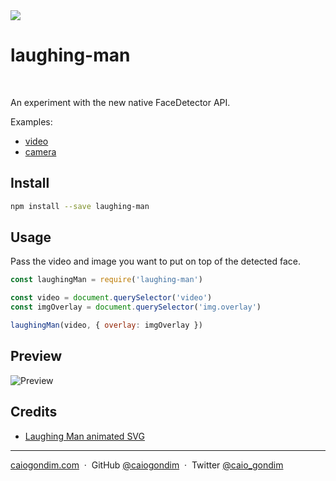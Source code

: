 <img src="https://raw.githubusercontent.com/caiogondim/laughing-man.js/master/img/icon.png" />

# laughing-man

<br>

An experiment with the new native FaceDetector API.

Examples:
- [video](https://caiogondim.github.io/laughing-man.js/example/video)
- [camera](https://caiogondim.github.io/laughing-man.js/example/camera)

## Install

```bash
npm install --save laughing-man
```

## Usage

Pass the video and image you want to put on top of the detected face.

```js
const laughingMan = require('laughing-man')

const video = document.querySelector('video')
const imgOverlay = document.querySelector('img.overlay')

laughingMan(video, { overlay: imgOverlay })
```

## Preview

<img src="https://github.com/caiogondim/laughing-man.js/raw/master/img/video-example.gif" alt="Preview" />

## Credits

- [Laughing Man animated SVG](https://gist.github.com/johan/1066590)

---

[caiogondim.com](https://caiogondim.com) &nbsp;&middot;&nbsp;
GitHub [@caiogondim](https://github.com/caiogondim) &nbsp;&middot;&nbsp;
Twitter [@caio_gondim](https://twitter.com/caio_gondim)
